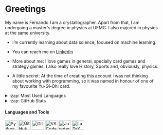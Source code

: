 # Greetings

My name is Fernando I am a crystallographer. Apart from that, I am undergoing a master's degree in physics at UFMG. I also majored in physics at the same university.  

-  I’m currently learning about data science, focused on machine learning.


-  You can reach me on [LinkedIn]


- More about me: I love games in general, specially card games and strategy games. I also really love History, Sports and, obviously, physics.
- A little secret: At the time of creating this account i was not thinking about working with programming, so it was named in honour of one of my
favourite Yu-Gi-Oh! card.

<details>
  <summary>:zap: Most Used Languages</summary>

<img align="left" alt="Cecilia's GitHub Top Languages" src="https://github-readme-stats.vercel.app/api/top-langs/?username=BerserkGorilla" />

</details>
<details>
  <summary>:zap: GitHub Stats</summary>

  <img align="left" alt="Fernando's GitHub Stats" src="https://github-readme-stats.vercel.app/api?username=BerserkGorilla&show_icons=true&hide_border=true" />

</details>

[LinkedIn]:https://www.linkedin.com/in/fernando-jardim-397080234/
#### Languages and Tools
<div>
  <img align="center" title="Python" alt="Python" height="30" width="40" src="https://cdn.jsdelivr.net/gh/devicons/devicon/icons/python/python-original.svg"
  />
  <img align="center" title="GitHub" alt="GitHub" height="32" width="40" src="https://gist.githubusercontent.com/andrezzasouza/a5a0d2445c4c5015ffbb0704f87a7c34/raw/8153b4f391c3513f6bca21727980d3a1f5a197f0/github-grey.svg" />
  <img align="center" title="Git" alt="Git" height="30" width="40" src="https://cdn.jsdelivr.net/gh/devicons/devicon/icons/git/git-original.svg" />
  <img align="center" title="VS Code" alt="VS Code" height="30" width="40" src="https://cdn.jsdelivr.net/gh/devicons/devicon/icons/vscode/vscode-original.svg" /> 
  <img align="center" title="Jupyter Notebook" alt="Jupyter Notebook" height="30" width="40" src="https://cdn.jsdelivr.net/gh/devicons/devicon/icons/jupyter/jupyter-original.svg" />
  <img align="center" title="LaTeX" alt="LaTeX" height="30" width="40" src="https://cdn.jsdelivr.net/gh/devicons/devicon/icons/latex/latex-original.svg" />  
</div>
<!--
**BerserkGorilla/BerserkGorilla** is a ✨ _special_ ✨ repository because its `README.md` (this file) appears on your GitHub profile.

Here are some ideas to get you started:

- 🔭 I’m currently working on ...
- 🌱 I’m currently learning ...
- 👯 I’m looking to collaborate on ...
- 🤔 I’m looking for help with ...
- 💬 Ask me about ...
- 📫 How to reach me: ...
- 😄 Pronouns: ...
- ⚡ Fun fact: ...
-->

